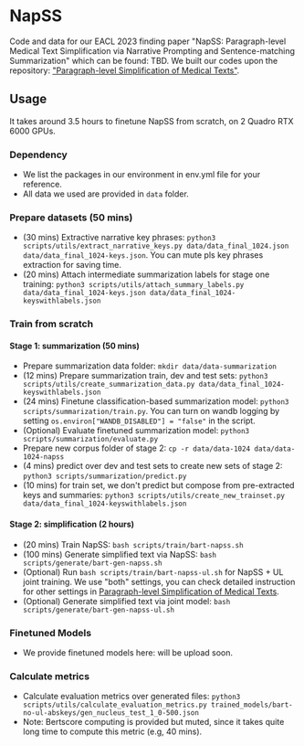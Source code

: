 # NapSS
Code and data for our EACL 2023 finding paper "NapSS: Paragraph-level Medical Text Simplification via Narrative Prompting and Sentence-matching Summarization" which can be found: TBD. We built our codes upon the repository: ["Paragraph-level Simplification of Medical Texts"](https://github.com/AshOlogn/Paragraph-level-Simplification-of-Medical-Texts).

## Usage
It takes around 3.5 hours to finetune NapSS from scratch, on 2 Quadro RTX 6000 GPUs.

### Dependency
- We list the packages in our environment in env.yml file for your reference.
- All data we used are provided in `data` folder.

### Prepare datasets (50 mins)
- (30 mins) Extractive narrative key phrases: `python3 scripts/utils/extract_narrative_keys.py data/data_final_1024.json data/data_final_1024-keys.json`. You can mute pls key phrases extraction for saving time.
- (20 mins) Attach intermediate summarization labels for stage one training: `python3 scripts/utils/attach_summary_labels.py data/data_final_1024-keys.json data/data_final_1024-keyswithlabels.json`

### Train from scratch
#### Stage 1: summarization (50 mins)
- Prepare summarization data folder: `mkdir data/data-summarization`
- (12 mins) Prepare summarization train, dev and test sets: `python3 scripts/utils/create_summarization_data.py data/data_final_1024-keyswithlabels.json`
- (24 mins) Finetune classification-based summarization model: `python3 scripts/summarization/train.py`. You can turn on wandb logging by setting `os.environ["WANDB_DISABLED"] = "false"` in the script.
- (Optional) Evaluate finetuned summarization model: `python3 scripts/summarization/evaluate.py`
- Prepare new corpus folder of stage 2: `cp -r data/data-1024 data/data-1024-napss`
- (4 mins) predict over dev and test sets to create new sets of stage 2: `python3 scripts/summarization/predict.py`
- (10 mins) for train set, we don't predict but compose from pre-extracted keys and summaries: `python3 scripts/utils/create_new_trainset.py data/data_final_1024-keyswithlabels.json`

#### Stage 2: simplification (2 hours)
- (20 mins) Train NapSS: `bash scripts/train/bart-napss.sh`
- (100 mins) Generate simplified text via NapSS: `bash scripts/generate/bart-gen-napss.sh`
- (Optional) Run `bash scripts/train/bart-napss-ul.sh` for NapSS + UL joint training. We use "both" settings, you can check detailed instruction for other settings in [Paragraph-level Simplification of Medical Texts](https://github.com/AshOlogn/Paragraph-level-Simplification-of-Medical-Texts).
- (Optional) Generate simplified text via joint model: `bash scripts/generate/bart-gen-napss-ul.sh`

### Finetuned Models
- We provide finetuned models here: will be upload soon.

### Calculate metrics
- Calculate evaluation metrics over generated files: `python3 scripts/utils/calculate_evaluation_metrics.py trained_models/bart-no-ul-abskeys/gen_nucleus_test_1_0-500.json`
- Note: Bertscore computing is provided but muted, since it takes quite long time to compute this metric (e.g, 40 mins).
